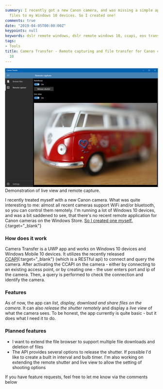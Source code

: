 ```yaml
---
summary: I recently got a new Canon camera, and was missing a simple app to transfer
  files to my Windows 10 devices. So I created one!
comments: true
date: "2019-04-05T00:00:00Z"
keypoints: null
keywords: dslr remote windows, dslr remote windows 10, ccapi, eos transfer
tags:
- Tools
title: Camera Transfer - Remote capturing and file transfer for Canon camera and Windows
  10
---
```


<div class="grid-x align-center text-center">
    <div class="cell large-12">
        <div class="card">
            <img src="/images/eostransfer/remote capture.png">
            <div class="sub card-section">Demonstration of live view and remote capture.</div>
        </div>
    </div>
</div>

I recently treated myself with a new Canon camera. What was quite interesting to me: almost all recent cameras support WiFi and/or bluetooth, so you can control them remotely. I'm running a lot of Windows 10 devices, and was a bit saddened to see, that there's no recent remote application for Canon cameras on the Windows Store. [So I created one myself.](https://www.microsoft.com/store/apps/9NSS46MNH6ZG?cid=homepage){:target="_blank"}

### How does it work

Camera Transfer is a UWP app and works on Windows 10 devices and Windows Mobile 10 devices. It utilizes the recently released [CCAPI](https://www.canon-europe.com/press-centre/press-releases/2019/01/sdk-and-api-package/){:target="_blank"} (which is a RESTful api) to connect and query the camera. After activating the CCAPI on the camera - either by connecting to an existing access point, or by creating one - the user enters port and ip of the camera. Then, a query is performed to check the connection and identify the camera.

### Features

As of now, the app can *list, display, download and share files on the camera*. It can also *release the shutter remotely* and display a *live view* of what the camera sees. To be honest, the app currently is quite basic - but it does what I need it to do.

### Planned features

- I want to extend the file browser to support multiple file downloads and deletion of files
- The API provides several options to release the shutter. If possible I'd like to create a built in interval and bulb timer. I'm also working on extending the remote shutter and live view to allow the setting of shooting options

If you have feature requests, feel free to let me know via the comments below